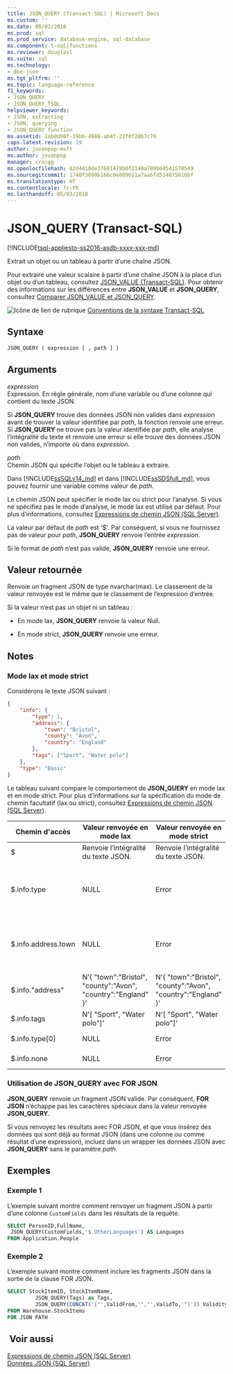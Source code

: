 ```yaml
---
title: JSON_QUERY (Transact-SQL) | Microsoft Docs
ms.custom: ''
ms.date: 06/02/2016
ms.prod: sql
ms.prod_service: database-engine, sql-database
ms.component: t-sql|functions
ms.reviewer: douglasl
ms.suite: sql
ms.technology:
- dbe-json
ms.tgt_pltfrm: ''
ms.topic: language-reference
f1_keywords:
- JSON_QUERY
- JSON_QUERY_TSQL
helpviewer_keywords:
- JSON, extracting
- JSON, querying
- JSON_QUERY function
ms.assetid: 1ab0d90f-19b6-4988-ab4f-22fdf28b7c79
caps.latest.revision: 19
author: jovanpop-msft
ms.author: jovanpop
manager: craigg
ms.openlocfilehash: 82d4410de37601479b0f2140a709b64541578549
ms.sourcegitcommit: 1740f3090b168c0e809611a7aa6fd514075616bf
ms.translationtype: HT
ms.contentlocale: fr-FR
ms.lasthandoff: 05/03/2018
---
```

# <a name="jsonquery-transact-sql"></a>JSON_QUERY (Transact-SQL)
[!INCLUDE[tsql-appliesto-ss2016-asdb-xxxx-xxx-md](../../includes/tsql-appliesto-ss2016-asdb-xxxx-xxx-md.md)]

 Extrait un objet ou un tableau à partir d’une chaîne JSON.  
  
 Pour extraire une valeur scalaire à partir d’une chaîne JSON à la place d’un objet ou d’un tableau, consultez [JSON_VALUE &#40;Transact-SQL&#41;](../../t-sql/functions/json-value-transact-sql.md). Pour obtenir des informations sur les différences entre **JSON_VALUE** et **JSON_QUERY**, consultez [Comparer JSON_VALUE et JSON_QUERY](../../relational-databases/json/validate-query-and-change-json-data-with-built-in-functions-sql-server.md#JSONCompare).  
  
 ![Icône de lien de rubrique](../../database-engine/configure-windows/media/topic-link.gif "Icône lien de rubrique") [Conventions de la syntaxe Transact-SQL](../../t-sql/language-elements/transact-sql-syntax-conventions-transact-sql.md)  
  
## <a name="syntax"></a>Syntaxe  
  
```sql  
JSON_QUERY ( expression [ , path ] )  
```  
  
## <a name="arguments"></a>Arguments  
 *expression*  
 Expression. En règle générale, nom d’une variable ou d’une colonne qui contient du texte JSON.  
  
 Si **JSON_QUERY** trouve des données JSON non valides dans *expression* avant de trouver la valeur identifiée par *path*, la fonction renvoie une erreur. Si **JSON_QUERY** ne trouve pas la valeur identifiée par *path*, elle analyse l’intégralité du texte et renvoie une erreur si elle trouve des données JSON non valides, n’importe où dans *expression*.  
  
 *path*  
 Chemin JSON qui spécifie l’objet ou le tableau à extraire.

Dans [!INCLUDE[ssSQLv14_md](../../includes/sssqlv14-md.md)] et dans [!INCLUDE[ssSDSfull_md](../../includes/sssdsfull-md.md)], vous pouvez fournir une variable comme valeur de *path*.

Le chemin JSON peut spécifier le mode lax ou strict pour l’analyse. Si vous ne spécifiez pas le mode d’analyse, le mode lax est utilisé par défaut. Pour plus d’informations, consultez [Expressions de chemin JSON &#40;SQL Server&#41;](../../relational-databases/json/json-path-expressions-sql-server.md).  

La valeur par défaut de *path* est '$'. Par conséquent, si vous ne fournissez pas de valeur pour *path*, **JSON_QUERY** renvoie l’entrée *expression*.

Si le format de *path* n’est pas valide, **JSON_QUERY** renvoie une erreur.  
  
## <a name="return-value"></a>Valeur retournée  
 Renvoie un fragment JSON de type nvarchar(max). Le classement de la valeur renvoyée est le même que le classement de l’expression d’entrée.  
  
 Si la valeur n’est pas un objet ni un tableau :  
  
-   En mode lax, **JSON_QUERY** renvoie la valeur Null.  
  
-   En mode strict, **JSON_QUERY** renvoie une erreur.  
  
## <a name="remarks"></a>Notes   

### <a name="lax-mode-and-strict-mode"></a>Mode lax et mode strict

 Considérons le texte JSON suivant :  
  
```json  
{
    "info": {
        "type": 1,
        "address": {
            "town": "Bristol",
            "county": "Avon",
            "country": "England"
        },
        "tags": ["Sport", "Water polo"]
    },
    "type": "Basic"
} 
```  
  
 Le tableau suivant compare le comportement de **JSON_QUERY** en mode lax et en mode strict. Pour plus d’informations sur la spécification du mode de chemin facultatif (lax ou strict), consultez [Expressions de chemin JSON &#40;SQL Server&#41;](../../relational-databases/json/json-path-expressions-sql-server.md).  
  
|Chemin d'accès|Valeur renvoyée en mode lax|Valeur renvoyée en mode strict|En savoir plus|  
|----------|------------------------------|---------------------------------|---------------|  
|$|Renvoie l’intégralité du texte JSON.|Renvoie l’intégralité du texte JSON.|N/a|  
|$.info.type|NULL|Error|Ni un objet, ni un tableau.<br /><br /> Utilisez **JSON_VALUE** à la place.|  
|$.info.address.town|NULL|Error|Ni un objet, ni un tableau.<br /><br /> Utilisez **JSON_VALUE** à la place.|  
|$.info."address"|N'{ "town":"Bristol", "county":"Avon", "country":"England" }'|N'{ "town":"Bristol", "county":"Avon", "country":"England" }'|N/a|  
|$.info.tags|N'[ "Sport", "Water polo"]'|N'[ "Sport", "Water polo"]'|N/a|  
|$.info.type[0]|NULL|Error|Pas un tableau.|  
|$.info.none|NULL|Error|La propriété n’existe pas.|  

### <a name="using-jsonquery-with-for-json"></a>Utilisation de JSON_QUERY avec FOR JSON

**JSON_QUERY** renvoie un fragment JSON valide. Par conséquent, **FOR JSON** n’échappe pas les caractères spéciaux dans la valeur renvoyée **JSON_QUERY**.

Si vous renvoyez les résultats avec FOR JSON, et que vous insérez des données qui sont déjà au format JSON (dans une colonne ou comme résultat d’une expression), incluez dans un wrapper les données JSON avec **JSON_QUERY** sans le paramètre *path*.

## <a name="examples"></a>Exemples  
  
### <a name="example-1"></a>Exemple 1  
 L’exemple suivant montre comment renvoyer un fragment JSON à partir d’une colonne `CustomFields` dans les résultats de la requête.  
  
```sql  
SELECT PersonID,FullName,
 JSON_QUERY(CustomFields,'$.OtherLanguages') AS Languages
FROM Application.People
```  
  
### <a name="example-2"></a>Exemple 2  
L’exemple suivant montre comment inclure les fragments JSON dans la sortie de la clause FOR JSON.  
  
```sql  
SELECT StockItemID, StockItemName,
         JSON_QUERY(Tags) as Tags,
         JSON_QUERY(CONCAT('["',ValidFrom,'","',ValidTo,'"]')) ValidityPeriod
FROM Warehouse.StockItems
FOR JSON PATH
```  
  
## <a name="see-also"></a> Voir aussi  
 [Expressions de chemin JSON &#40;SQL Server&#41;](../../relational-databases/json/json-path-expressions-sql-server.md)   
 [Données JSON &#40;SQL Server&#41;](../../relational-databases/json/json-data-sql-server.md)  
